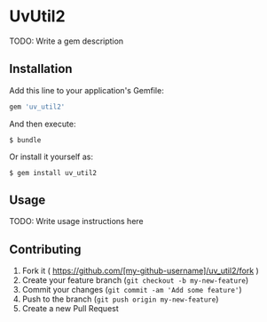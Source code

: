# UvUtil2

TODO: Write a gem description

## Installation

Add this line to your application's Gemfile:

```ruby
gem 'uv_util2'
```

And then execute:

    $ bundle

Or install it yourself as:

    $ gem install uv_util2

## Usage

TODO: Write usage instructions here

## Contributing

1. Fork it ( https://github.com/[my-github-username]/uv_util2/fork )
2. Create your feature branch (`git checkout -b my-new-feature`)
3. Commit your changes (`git commit -am 'Add some feature'`)
4. Push to the branch (`git push origin my-new-feature`)
5. Create a new Pull Request
